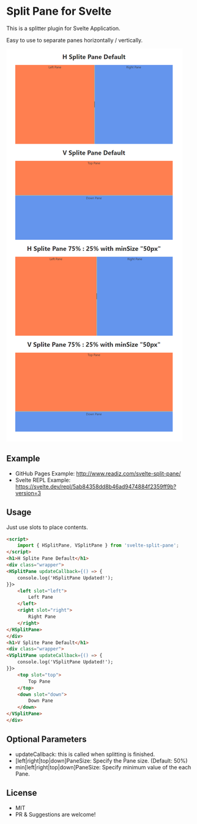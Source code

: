 # Split Pane for Svelte

This is a splitter plugin for Svelte Application.

Easy to use to separate panes horizontally / vertically.

![](2021-02-07-23-58-06.png)

## Example

- GitHub Pages Example: http://www.readiz.com/svelte-split-pane/
- Svelte REPL Example: https://svelte.dev/repl/5ab84358dd8b46ad9474884f2359ff9b?version=3

## Usage

Just use slots to place contents.
```html
<script>
    import { HSplitPane, VSplitPane } from 'svelte-split-pane';
</script>
<h1>H Splite Pane Default</h1>
<div class="wrapper">
<HSplitPane updateCallback={() => {
    console.log('HSplitPane Updated!');
}}>
    <left slot="left">
        Left Pane
    </left>
    <right slot="right">
        Right Pane
    </right>
</HSplitPane>
</div>
<h1>V Splite Pane Default</h1>
<div class="wrapper">
<VSplitPane updateCallback={() => {
    console.log('VSplitPane Updated!');
}}>
    <top slot="top">
        Top Pane
    </top>
    <down slot="down">
        Down Pane
    </down>
</VSplitPane>
</div>
```

## Optional Parameters

- updateCallback: this is called when splitting is finished.
- [left|right|top|down]PaneSize: Specify the Pane size. (Default: 50%)
- min[left|right|top|down]PaneSize: Specify minimum value of the each Pane.

## License

- MIT
- PR & Suggestions are welcome!
